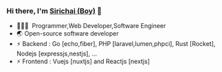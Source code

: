 ### Hi there, I'm [Sirichai (Boy)](https://nextjs-scg-app.herokuapp.com/resume) 🎉

- 🧑🏻‍💻 &nbsp;Programmer,Web Developer,Software Engineer
- 🌏 Open-source software developer
- ⚡ Backend : Go [echo,fiber], PHP [laravel,lumen,phpci], Rust [Rocket], Nodejs [expressjs,nestjs], ...
- ⚡ Frontend : Vuejs [nuxtjs] and Reactjs [nextjs]


<!--
**suraboy/suraboy** is a ✨ _special_ ✨ repository because its `README.md` (this file) appears on your GitHub profile.

Here are some ideas to get you started:

- 🔭 I’m currently working on ...
- 🌱 I’m currently learning ...
- 👯 I’m looking to collaborate on ...
- 🤔 I’m looking for help with ...
- 💬 Ask me about ...
- 📫 How to reach me: ...
- 😄 Pronouns: ...
- ⚡ Fun fact: ...
-->

